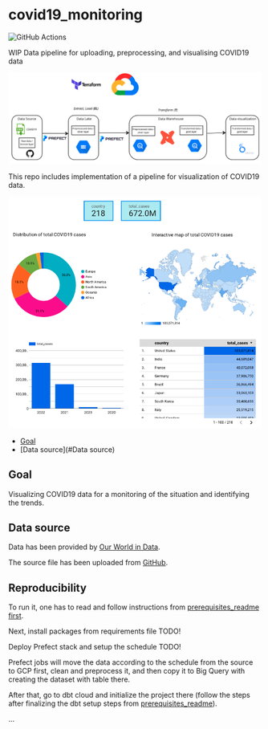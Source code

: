 # covid19_monitoring

![GitHub Actions](https://github.com/MikhailKuklin/covid19_monitoring/actions/workflows/GHA.yml/badge.svg?&branch=main&kill_cache=1)

WIP Data pipeline for uploading, preprocessing, and visualising COVID19 data 

![Project architecture](images/covid19_monitoring_architecture.png)

This repo includes implementation of a pipeline for visualization of COVID19 data.

![Dashboard](images/dashboard_example.png)

- [Goal](#Goal)
- [Data source](#Data source)

## Goal

Visualizing COVID19 data for a monitoring of the situation and identifying the trends.

## Data source

Data has been provided by [Our World in Data](https://ourworldindata.org/coronavirus).

The source file has been uploaded from [GitHub](https://github.com/owid/covid-19-data).

## Reproducibility

To run it, one has to read and follow instructions from [prerequisites_readme first](https://github.com/MikhailKuklin/covid19_monitoring/blob/main/prerequisites_readme.md).

Next, install packages from requirements file TODO!

Deploy Prefect stack and setup the schedule TODO!

Prefect jobs will move the data according to the schedule from the source to GCP first, clean and preprocess it, and then copy it to Big Query with creating the dataset with table there.

After that, go to dbt cloud and initialize the project there (follow the steps after finalizing the dbt setup steps from [prerequisites_readme](https://github.com/MikhailKuklin/covid19_monitoring/blob/main/prerequisites_readme.md)).

...



